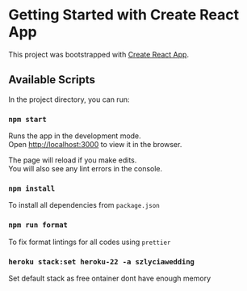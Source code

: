 # Getting Started with Create React App

This project was bootstrapped with [Create React App](https://github.com/facebook/create-react-app).

## Available Scripts

In the project directory, you can run:

### `npm start`

Runs the app in the development mode.\
Open [http://localhost:3000](http://localhost:3000) to view it in the browser.

The page will reload if you make edits.\
You will also see any lint errors in the console.

### `npm install`

To install all dependencies from `package.json`

### `npm run format`

To fix format lintings for all codes using `prettier`

### `heroku stack:set heroku-22 -a szlyciawedding`

Set default stack as free ontainer dont have enough memory